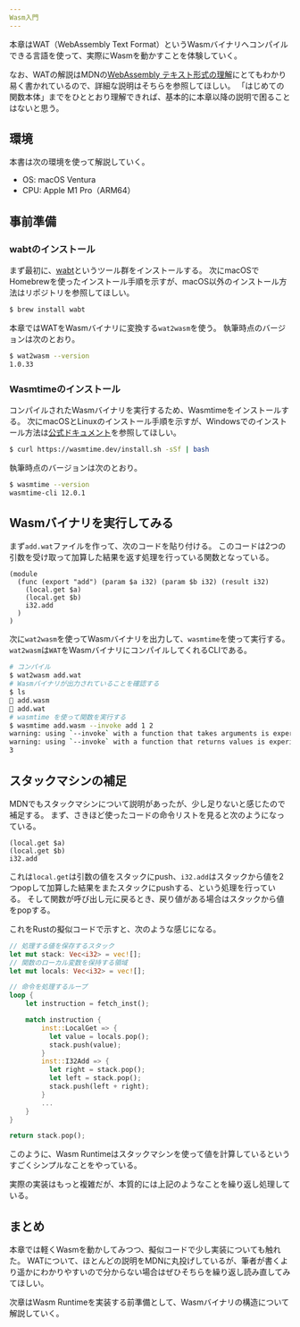 ```yaml
---
Wasm入門
---
```


本章はWAT（WebAssembly Text Format）というWasmバイナリへコンパイルできる言語を使って、実際にWasmを動かすことを体験していく。

なお、WATの解説はMDNの[WebAssembly テキスト形式の理解](https://developer.mozilla.org/en-US/docs/WebAssembly/Understanding_the_text_format)にとてもわかり易く書かれているので、詳細な説明はそちらを参照してほしい。
「はじめての関数本体」までをひととおり理解できれば、基本的に本章以降の説明で困ることはないと思う。

## 環境
本書は次の環境を使って解説していく。

- OS: macOS Ventura
- CPU: Apple M1 Pro（ARM64）

## 事前準備

### wabtのインストール
まず最初に、[wabt](https://github.com/WebAssembly/wabt)というツール群をインストールする。
次にmacOSでHomebrewを使ったインストール手順を示すが、macOS以外のインストール方法はリポジトリを参照してほしい。

```sh
$ brew install wabt
```

本章ではWATをWasmバイナリに変換する`wat2wasm`を使う。
執筆時点のバージョンは次のとおり。

```sh
$ wat2wasm --version
1.0.33
```

### Wasmtimeのインストール
コンパイルされたWasmバイナリを実行するため、Wasmtimeをインストールする。
次にmacOSとLinuxのインストール手順を示すが、Windowsでのインストール方法は[公式ドキュメント](https://docs.wasmtime.dev/cli-install.html#installing-wasmtime)を参照してほしい。

```sh
$ curl https://wasmtime.dev/install.sh -sSf | bash
```

執筆時点のバージョンは次のとおり。

```sh
$ wasmtime --version
wasmtime-cli 12.0.1
```

## Wasmバイナリを実行してみる
まず`add.wat`ファイルを作って、次のコードを貼り付ける。
このコードは2つの引数を受け取って加算した結果を返す処理を行っている関数となっている。

```wabt
(module
  (func (export "add") (param $a i32) (param $b i32) (result i32)
    (local.get $a)
    (local.get $b)
    i32.add
  )
)
```

次に`wat2wasm`を使ってWasmバイナリを出力して、`wasmtime`を使って実行する。
`wat2wasm`は`WAT`をWasmバイナリにコンパイルしてくれるCLIである。

```sh
# コンパイル
$ wat2wasm add.wat      
# Wasmバイナリが出力されていることを確認する
$ ls
 add.wasm
 add.wat
# wasmtime を使って関数を実行する
$ wasmtime add.wasm --invoke add 1 2
warning: using `--invoke` with a function that takes arguments is experimental and may break in the future
warning: using `--invoke` with a function that returns values is experimental and may break in the future
3
```

## スタックマシンの補足
MDNでもスタックマシンについて説明があったが、少し足りないと感じたので補足する。
まず、さきほど使ったコードの命令リストを見ると次のようになっている。

```wat
(local.get $a)
(local.get $b)
i32.add
```

これは`local.get`は引数の値をスタックにpush、`i32.add`はスタックから値を2つpopして加算した結果をまたスタックにpushする、という処理を行っている。
そして関数が呼び出し元に戻るとき、戻り値がある場合はスタックから値をpopする。

これをRustの擬似コードで示すと、次のような感じになる。

```rust
// 処理する値を保存するスタック
let mut stack: Vec<i32> = vec![];
// 関数のローカル変数を保持する領域
let mut locals: Vec<i32> = vec![];

// 命令を処理するループ
loop {
    let instruction = fetch_inst();

    match instruction {
        inst::LocalGet => {
          let value = locals.pop();
          stack.push(value);
        }
        inst::I32Add => {
          let right = stack.pop();
          let left = stack.pop();
          stack.push(left + right);
        }
        ...
    }
}

return stack.pop();
```

このように、Wasm Runtimeはスタックマシンを使って値を計算しているというすごくシンプルなことをやっている。

<div class="warning">

実際の実装はもっと複雑だが、本質的には上記のようなことを繰り返し処理している。

</div>

## まとめ
本章では軽くWasmを動かしてみつつ、擬似コードで少し実装についても触れた。
WATについて、ほとんどの説明をMDNに丸投げしているが、筆者が書くより遥かにわかりやすいので分からない場合はぜひそちらを繰り返し読み直してみてほしい。

次章はWasm Runtimeを実装する前準備として、Wasmバイナリの構造について解説していく。
